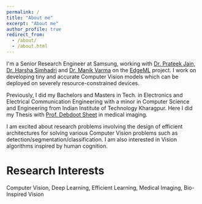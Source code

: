 ```yaml
---
permalink: /
title: "About me"
excerpt: "About me"
author_profile: true
redirect_from: 
  - /about/
  - /about.html
---
```

I'm a Senior Research Engineer at Samsung, working with [Dr. Prateek Jain](https://www.prateekjain.org/), [Dr. Harsha Simhadri](http://harsha-simhadri.org/) and [Dr. Manik Varma](http://manikvarma.org/) on the [EdgeML](https://github.com/microsoft/EdgeML/) project. I work on developing tiny and accurate Computer Vision models which can be deployed on severely resource-constrained devices.

Previously, I did my Bachelors and Masters in Tech. in Electronics and Electrical Communication Engineering with a minor in Computer Science and Engineering from Indian Institute of Technology Kharagpur. Here I did my Thesis with [Prof. Debdoot Sheet](http://www.facweb.iitkgp.ac.in/~debdoot/) in medical imaging.

I am excited about research problems involving the design of efficient architectures for solving various Computer Vision problems such as detection/segmentation/classification. I am also interested in Vision algorithms inspired by human cognition.

Research Interests
==================
Computer Vision, Deep Learning, Efficient Learning, Medical Imaging, Bio-Inspired Vision